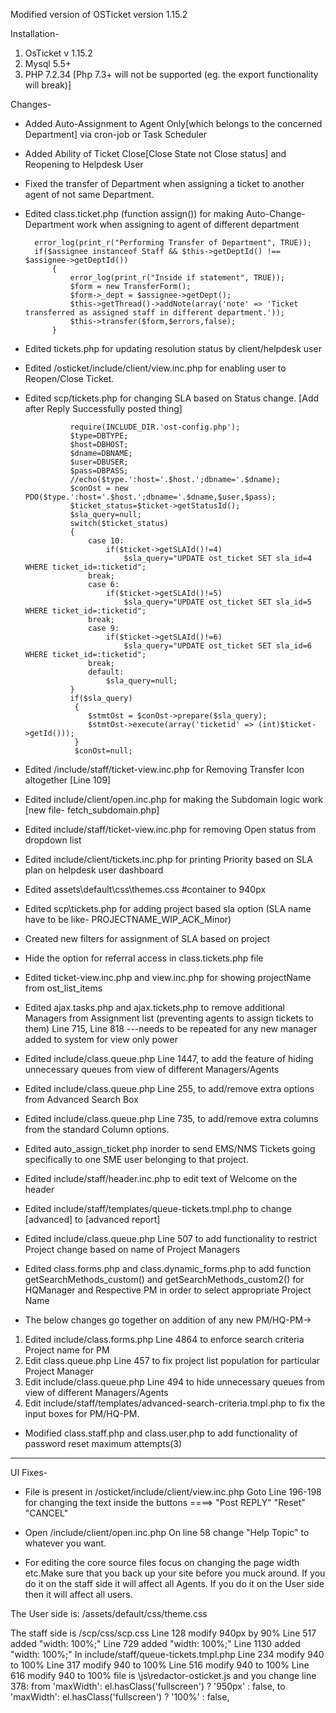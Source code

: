 Modified version of OSTicket version 1.15.2

Installation-
1. OsTicket v 1.15.2
2. Mysql 5.5+
3. PHP 7.2.34 [Php 7.3+ will not be supported (eg. the export functionality will break)]


Changes-
* Added Auto-Assignment to Agent Only[which belongs to the concerned Department] via cron-job or Task Scheduler

* Added Ability of Ticket Close[Close State not Close status] and Reopening to Helpdesk User

* Fixed the transfer of Department when assigning a ticket to another agent of not same Department.

* Edited class.ticket.php (function assign()) for making Auto-Change-Department work when assigning to agent of different department

		error_log(print_r("Performing Transfer of Department", TRUE));
        if($assignee instanceof Staff && $this->getDeptId() !== $assignee->getDeptId())
            {   
                error_log(print_r("Inside if statement", TRUE));
                $form = new TransferForm();        
                $form->_dept = $assignee->getDept();
                $this->getThread()->addNote(array('note' => 'Ticket transferred as assigned staff in different department.'));                
                $this->transfer($form,$errors,false);
            }
* Edited tickets.php for updating resolution status by client/helpdesk user

* Edited /osticket/include/client/view.inc.php for enabling user to Reopen/Close Ticket.

* Edited scp/tickets.php for changing SLA based on Status change. [Add after Reply Successfully posted thing]

				require(INCLUDE_DIR.'ost-config.php');
                $type=DBTYPE;
                $host=DBHOST;
                $dname=DBNAME;
                $user=DBUSER;
                $pass=DBPASS;
                //echo($type.':host='.$host.';dbname='.$dname);
                $conOst = new PDO($type.':host='.$host.';dbname='.$dname,$user,$pass);
                $ticket_status=$ticket->getStatusId();
                $sla_query=null;
                switch($ticket_status)
                {
                    case 10:
                        if($ticket->getSLAId()!=4)
                            $sla_query="UPDATE ost_ticket SET sla_id=4 WHERE ticket_id=:ticketid";
                    break;
                    case 6:
                        if($ticket->getSLAId()!=5)
                            $sla_query="UPDATE ost_ticket SET sla_id=5 WHERE ticket_id=:ticketid";
                    break;
                    case 9:
                        if($ticket->getSLAId()!=6)
                            $sla_query="UPDATE ost_ticket SET sla_id=6 WHERE ticket_id=:ticketid";
                    break;
                    default:
                        $sla_query=null;
                }
                if($sla_query)
                 {
                    $stmtOst = $conOst->prepare($sla_query);
                    $stmtOst->execute(array('ticketid' => (int)$ticket->getId()));
                 }
                 $conOst=null;            

* Edited /include/staff/ticket-view.inc.php for Removing Transfer Icon altogether [Line 109]

* Edited include/client/open.inc.php for making the Subdomain logic work [new file- fetch_subdomain.php]

* Edited include/staff/ticket-view.inc.php for removing Open status from dropdown list

* Edited include/client/tickets.inc.php  for printing Priority based on SLA plan on helpdesk user dashboard

* Edited assets\default\css\themes.css   #container to 940px

* Edited scp\tickets.php for adding project based sla option   (SLA name have to be like- PROJECTNAME_WIP_ACK_Minor)

* Created new filters for assignment of SLA based on project

* Hide the option for referral access in class.tickets.php file

* Edited ticket-view.inc.php and view.inc.php for showing projectName from ost_list_items

* Edited ajax.tasks.php and ajax.tickets.php to remove additional Managers from Assignment list (preventing agents to assign tickets to them)  Line 715, Line 818  ---needs to be repeated for any new manager added to system for view only power

* Edited include/class.queue.php Line 1447, to add the feature of hiding unnecessary queues from view of different Managers/Agents

* Edited include/class.queue.php Line 255, to add/remove extra options from Advanced Search Box

* Edited include/class.queue.php Line 735, to add/remove extra columns from the standard Column options.

* Edited auto_assign_ticket.php inorder to send EMS/NMS Tickets going specifically to one SME user belonging to that project.

* Edited include/staff/header.inc.php to edit text of Welcome on the header

* Edited include/staff/templates/queue-tickets.tmpl.php  to change [advanced]  to [advanced report]

* Edited include/class.queue.php Line 507 to add functionality to restrict Project change based on name of Project Managers

* Edited class.forms.php and class.dynamic_forms.php to add function getSearchMethods_custom() and getSearchMethods_custom2() for HQManager and Respective PM in order to select appropriate Project Name

* The below changes go together on addition of any new PM/HQ-PM->
 1. Edited include/class.forms.php Line 4864 to enforce search criteria Project name for PM
 2. Edit class.queue.php Line 457 to fix project list population for particular Project Manager
 3. Edit include/class.queue.php Line 494 to hide unnecessary queues from view of different Managers/Agents
 4. Edit include/staff/templates/advanced-search-criteria.tmpl.php to fix the input boxes for PM/HQ-PM.


* Modified class.staff.php and class.user.php to add functionality of password reset maximum attempts(3)


----------------------------------------------------------------------------------------------------------------------------------------------------------------

UI Fixes-
* File is present in /osticket/include/client/view.inc.php
Goto Line 196-198 for changing the text inside the buttons ====> "Post REPLY"    "Reset"     "CANCEL"

* Open /include/client/open.inc.php On line 58 change "Help Topic" to whatever you want.

* For editing the core source files focus on changing the page width etc.Make sure that you back up your site before you muck around. If you do it on the staff side it will affect all Agents. If you do it on the User side then it will affect all users.

The User side is: /assets/default/css/theme.css

The staff side is /scp/css/scp.css
Line 128 modify 940px by 90%
Line 517 added "width: 100%;"
Line 729 added "width: 100%;"
Line 1130 added "width: 100%;"
In include/staff/queue-tickets.tmpl.php
Line 234 modify 940 to 100%
Line 317 modify 940 to 100%
Line 516 modify 940 to 100%
Line 616 modify 940 to 100%
file is \js\redactor-osticket.js and you change line 378:
from 'maxWidth': el.hasClass('fullscreen') ? '950px' : false, to 'maxWidth': el.hasClass('fullscreen') ? '100%' : false,